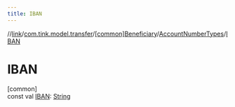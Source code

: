 ```yaml
---
title: IBAN
---
```

//[link](../../../../index.html)/[com.tink.model.transfer](../../index.html)/[[common]Beneficiary](../index.html)/[AccountNumberTypes](index.html)/[IBAN](-i-b-a-n.html)



# IBAN



[common]\
const val [IBAN](-i-b-a-n.html): [String](https://kotlinlang.org/api/latest/jvm/stdlib/kotlin/-string/index.html)




